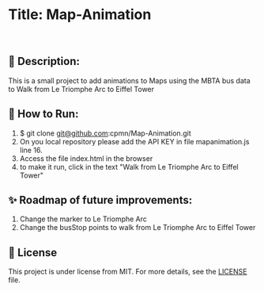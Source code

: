 # Title: Map-Animation

&#xa0;
## :dart: Description: 
This is a small project to add animations to Maps using the MBTA bus data to  Walk from Le Triomphe Arc to Eiffel Tower

##  :rocket: How to Run:

1. $ git clone git@github.com:cpmn/Map-Animation.git
2. On you local repository please add the API KEY in file mapanimation.js line 16.
3. Access the file index.html in the browser
4. to make it run, click in the text "Walk from Le Triomphe Arc to Eiffel Tower"

 
## :sparkles: Roadmap of future improvements:
1. Change the marker to Le Triomphe Arc
2. Change the busStop points to walk from Le Triomphe Arc to Eiffel Tower

## :memo: License
This project is under license from MIT. For more details, see the [LICENSE](LICENSE) file.
